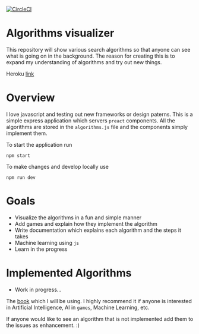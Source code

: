 [![CircleCI](https://circleci.com/gh/PetarIvancevic/algorithm-visualizer/tree/master.svg?style=svg)](https://circleci.com/gh/PetarIvancevic/algorithm-visualizer/tree/master)
# Algorithms visualizer
This repository will show various search algorithms so that anyone can see what is going on in the background. The reason for creating this is to expand my understanding of algorithms and try out new things.

Heroku [link](https://alg-visual.herokuapp.com/)

# Overview
I love javascript and testing out new frameworks or design paterns. This is a simple express application which servers `preact` components.
All the algorithms are stored in the `algorithms.js` file and the components simply implement them.

To start the application run
```
npm start
```
To make changes and develop locally use
```
npm run dev
```

# Goals
- Visualize the algorithms in a fun and simple manner
- Add games and explain how they implement the algorithm
- Write documentation which explains each algorithm and the steps it takes
- Machine learning using `js`
- Learn in the progress

# Implemented Algorithms
- Work in progress...

 The [book](http://aima.cs.berkeley.edu/) which I will be using. I highly recommend it if anyone is interested in Artificial Intelligence, AI in `games`, Machine Learning, etc.

If anyone would like to see an algorithm that is not implemented add them to the issues as enhancement. :)
